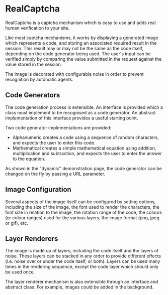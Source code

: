 RealCaptcha
===========

RealCaptcha is a captcha mechanism which is easy to use and adds real human verification to your site.

Like most captcha mechanisms, it works by displaying a generated image which represents a code, and storing an
associated required result in the session.  This result may or may not be the same as the code itself, depending on the
code generator being used.  The user's input can be verified simply by comparing the value submitted in the request
against the value stored in the session.

The image is decorated with configurable noise in order to prevent recognition by automatic agents.

Code Generators
---------------

The code generation process is extensible.  An interface is provided which a class must implement to be recognised as
a code generator.  An abstract implementation of this interface provides a useful starting point.

Two code generator implementations are provided:

* Alphanumeric creates a code using a sequence of random characters, and expects the user to enter this code.
* Mathematical creates a simple mathematical equation using addition, multiplication and subtraction, and expects the
  user to enter the answer to the equation.

As shown in the "dynamic" demonstration page, the code generator can be changed on the fly by passing a URL parameter.

Image Configuration
-------------------

Several aspects of the image itself can be configured by setting options, including the size of the image, the font
used to render the characters, the font size in relation to the image, the rotation range of the code, the colours (or
colour ranges) used for the various layers, the image format (png, jpeg or gif), etc.

Layer Renderers
---------------

The image is made up of layers, including the code itself and the layers of noise.  These layers can be stacked in any
order to provide different effects (i.e. noise over or under the code itself, or both).  Layers can be used many times
in the rendering sequence, except the code layer which should only be used once.

The layer renderer mechanism is also extensible through an interface and abstract class.  For example, images could be
added in the background.
